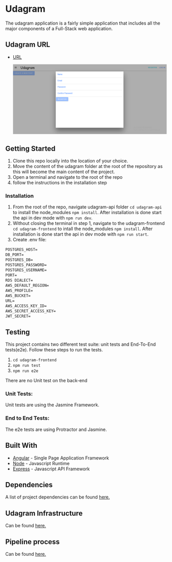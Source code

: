 # Udagram

The udagram application is a fairly simple application that includes all the major components of a Full-Stack web application.

## Udagram URL 

- [URL](http://udagram-455974392119.s3-website-us-east-1.amazonaws.com)

   ![Udagram page](Doc/S3-2.png)
## Getting Started

1. Clone this repo locally into the location of your choice.
1. Move the content of the udagram folder at the root of the repository as this will become the main content of the project.
1. Open a terminal and navigate to the root of the repo
1. follow the instructions in the installation step

### Installation

1. From the root of the repo, navigate udagram-api folder `cd udagram-api` to install the node_modules `npm install`. After installation is done start the api in dev mode with `npm run dev`.
1. Without closing the terminal in step 1, navigate to the udagram-frontend `cd udagram-frontend` to intall the node_modules `npm install`. After installation is done start the api in dev mode with `npm run start`.
1. Create .env file:

```
POSTGRES_HOST=
DB_PORT=
POSTGRES_DB=
POSTGRES_PASSWORD=
POSTGRES_USERNAME=
PORT=
RDS DIALECT=
AWS_DEFAULT_REGION=
AWS_PROFILE=
AWS_BUCKET=
URL=
AWS_ACCESS_KEY_ID=
AWS_SECRET_ACCESS_KEY=
JWT_SECRET=

```

## Testing

This project contains two different test suite: unit tests and End-To-End tests(e2e). Follow these steps to run the tests.

1. `cd udagram-frontend`
1. `npm run test`
1. `npm run e2e`

There are no Unit test on the back-end

### Unit Tests:

Unit tests are using the Jasmine Framework.

### End to End Tests:

The e2e tests are using Protractor and Jasmine.

## Built With

- [Angular](https://angular.io/) - Single Page Application Framework
- [Node](https://nodejs.org) - Javascript Runtime
- [Express](https://expressjs.com/) - Javascript API Framework

## Dependencies

A list of project dependencies can be found [here.](Docs/dependencies.md)


## Udagram Infrastructure

Can be found [here.](Docs/Infrastructure.md)


## Pipeline process

Can be found [here.](Docs/Pipeline.md)
